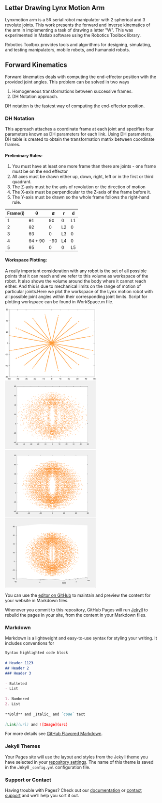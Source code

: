 ## Letter Drawing Lynx Motion Arm

Lynxmotion arm is a 5R serial robot manipulator with 2 spherical and 3 revolute joints. This work presents the forward and inverse kinematics of the arm in implementing a task of drawing a letter "W".
This was experimented in Matlab software using the Robotics Toolbox library. 

Robotics Toolbox provides tools and algorithms for designing, simulating, and testing manipulators, mobile robots, and humanoid robots. 


## Forward Kinematics

Forward kinematics deals with computing the end-effector position with the provided joint angles. This problem can be solved in two ways
1)	Homogeneous transformations between successive frames.
2)	DH Notation approach.

DH notation is the fastest way of computing the end-effector position.

### DH Notation

This approach attaches a coordinate frame at each joint and specifies four parameters known as DH parameters for each link. Using DH parameters, DH table is created to obtain the transformation matrix between coordinate frames.

#### Preliminary Rules: 
1.	You must have at least one more frame than there are joints - one frame must be on the end effector
2.	All axes must be drawn either up, down, right, left or in the first or third quadrant.
3.	The Z-axis must be the axis of revolution or the direction of motion
4.	The X-axis must be perpendicular to the Z-axis of the frame before it.
5.	The Y-axis must be drawn so the whole frame follows the right-hand rule.


| Frame(i) | θ | 𝜶 | r | d |
|-------|--------|---------|--------|---------|
| 1 | θ1 | 90 | 0 | L1 |
| 2 | θ2 | 0 | L2 | 0 |
| 3 | θ3 | 0 | L3 | 0 |
| 4 | θ4 + 90 | -90 | L4 | 0 |
| 5 | θ5 | 0 | 0 | L5 |


#### Workspace Plotting:
A really important consideration with any robot is the set of all possible points that it can reach and we refer to this volume as workspace of the robot. It also shows the volume around the body where it cannot reach either. And this is due to mechanical limits on the range of motion of particular joints.Here we plot the workspace of the Lynx motion robot with all possible joint angles within their corresponding joint limits. Script for plotting workspace can be found in WorkSpace.m file.


<div class="row">
  <div class="column">
    <img src = "WorkspaceXY.png" width = "300">
  </div>
  <div class="column">
    <img src = "Workspace XZ axes.png" width = "300">
  </div>
  <div class="column">
    <img src = "Workspace YZ axes.png" width = "300">
  </div>
  <div class="column">
    <img src = "WorkspaceXYZ axes.png" width = "300">
  </div>
</div>





You can use the [editor on GitHub](https://github.com/PavanproJack/LetterDrawingRobotArm/edit/master/README.md) to maintain and preview the content for your website in Markdown files.

Whenever you commit to this repository, GitHub Pages will run [Jekyll](https://jekyllrb.com/) to rebuild the pages in your site, from the content in your Markdown files.

### Markdown

Markdown is a lightweight and easy-to-use syntax for styling your writing. It includes conventions for

```markdown
Syntax highlighted code block

# Header 1123
## Header 2
### Header 3

- Bulleted
- List

1. Numbered
2. List

**Bold** and _Italic_ and `Code` text

[Link](url) and ![Image](src)
```

For more details see [GitHub Flavored Markdown](https://guides.github.com/features/mastering-markdown/).

### Jekyll Themes

Your Pages site will use the layout and styles from the Jekyll theme you have selected in your [repository settings](https://github.com/PavanproJack/LetterDrawingRobotArm/settings). The name of this theme is saved in the Jekyll `_config.yml` configuration file.

### Support or Contact

Having trouble with Pages? Check out our [documentation](https://help.github.com/categories/github-pages-basics/) or [contact support](https://github.com/contact) and we’ll help you sort it out.
